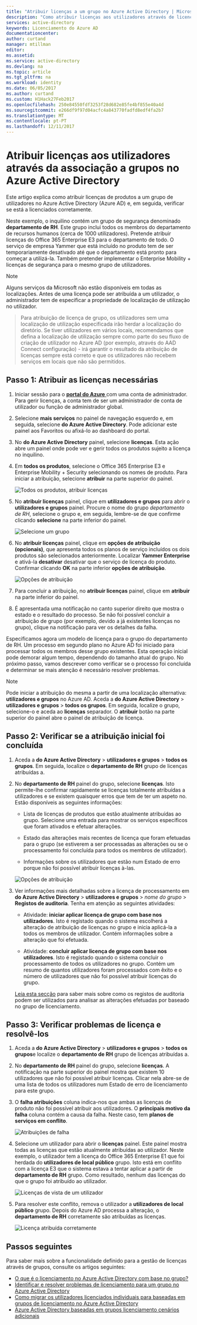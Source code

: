 ```yaml
---
title: "Atribuir licenças a um grupo no Azure Active Directory | Microsoft Docs"
description: "Como atribuir licenças aos utilizadores através de licenciamento de grupo do Azure Active Directory"
services: active-directory
keywords: Licenciamento do Azure AD
documentationcenter: 
author: curtand
manager: mtillman
editor: 
ms.assetid: 
ms.service: active-directory
ms.devlang: na
ms.topic: article
ms.tgt_pltfrm: na
ms.workload: identity
ms.date: 06/05/2017
ms.author: curtand
ms.custom: H1Hack27Feb2017
ms.openlocfilehash: 250e84550fdf3253f28d682e85fe4bf855e40a4d
ms.sourcegitcommit: e266df9f97d04acfc4a843770fadfd8edf4fa2b7
ms.translationtype: MT
ms.contentlocale: pt-PT
ms.lasthandoff: 12/11/2017
---
```

# <a name="assign-licenses-to-users-by-group-membership-in-azure-active-directory"></a>Atribuir licenças aos utilizadores através da associação a grupos no Azure Active Directory

Este artigo explica como atribuir licenças de produtos a um grupo de utilizadores no Azure Active Directory (Azure AD) e, em seguida, verificar se está a licenciados corretamente.

Neste exemplo, o inquilino contém um grupo de segurança denominado **departamento de RH**. Este grupo inclui todos os membros do departamento de recursos humanos (cerca de 1000 utilizadores). Pretende atribuir licenças do Office 365 Enterprise E3 para o departamento de todo. O serviço de empresa Yammer que está incluído no produto tem de ser temporariamente desativado até que o departamento está pronto para começar a utilizá-la. Também pretender implementar o Enterprise Mobility + licenças de segurança para o mesmo grupo de utilizadores.

> [!NOTE]
> Alguns serviços da Microsoft não estão disponíveis em todas as localizações. Antes de uma licença pode ser atribuída a um utilizador, o administrador tem de especificar a propriedade de localização de utilização no utilizador.

> Para atribuição de licença de grupo, os utilizadores sem uma localização de utilização especificada irão herdar a localização do diretório. Se tiver utilizadores em vários locais, recomendamos que defina a localização de utilização sempre como parte do seu fluxo de criação de utilizador no Azure AD (por exemplo, através do AAD Connect configuração) - irá garantir o resultado da atribuição de licenças sempre está correto e que os utilizadores não recebem serviços em locais que não são permitidos.

## <a name="step-1-assign-the-required-licenses"></a>Passo 1: Atribuir as licenças necessárias

1. Iniciar sessão para o [ **portal do Azure** ](https://portal.azure.com) com uma conta de administrador. Para gerir licenças, a conta tem de ser um administrador de conta de utilizador ou função de administrador global.

2. Selecione **mais serviços** no painel de navegação esquerdo e, em seguida, selecione **do Azure Active Directory**. Pode adicionar este painel aos Favoritos ou afixá-lo ao dashboard do portal.

3. No **do Azure Active Directory** painel, selecione **licenças**. Esta ação abre um painel onde pode ver e gerir todos os produtos sujeito a licença no inquilino.

4. Em **todos os produtos**, selecione o Office 365 Enterprise E3 e Enterprise Mobility + Security selecionando os nomes de produto. Para iniciar a atribuição, selecione **atribuir** na parte superior do painel.

   ![Todos os produtos, atribuir licenças](media/active-directory-licensing-group-assignment-azure-portal/all-products-assign.png)

5. No **atribuir licenças** painel, clique em **utilizadores e grupos** para abrir o **utilizadores e grupos** painel. Procure o nome do grupo *departamento de RH*, selecione o grupo e, em seguida, lembre-se de que confirme clicando **selecione** na parte inferior do painel.

   ![Selecione um grupo](media/active-directory-licensing-group-assignment-azure-portal/select-a-group.png)

6. No **atribuir licenças** painel, clique em **opções de atribuição (opcionais)**, que apresenta todos os planos de serviço incluídos os dois produtos são selecionados anteriormente. Localizar **Yammer Enterprise** e ativá-la **desativar** desativar que o serviço de licença do produto. Confirmar clicando **OK** na parte inferior **opções de atribuição**.

   ![Opções de atribuição](media/active-directory-licensing-group-assignment-azure-portal/assignment-options.png)

7. Para concluir a atribuição, no **atribuir licenças** painel, clique em **atribuir** na parte inferior do painel.

8. É apresentada uma notificação no canto superior direito que mostra o estado e o resultado do processo. Se não foi possível concluir a atribuição de grupo (por exemplo, devido a já existentes licenças no grupo), clique na notificação para ver os detalhes da falha.

Especificamos agora um modelo de licença para o grupo do departamento de RH. Um processo em segundo plano no Azure AD foi iniciado para processar todos os membros desse grupo existentes. Esta operação inicial pode demorar algum tempo, dependendo do tamanho atual do grupo. No próximo passo, vamos descrever como verificar se o processo foi concluída e determinar se mais atenção é necessário resolver problemas.

> [!NOTE]
> Pode iniciar a atribuição do mesma a partir de uma localização alternativa: **utilizadores e grupos** no Azure AD. Aceda a **do Azure Active Directory** > **utilizadores e grupos** > **todos os grupos**. Em seguida, localize o grupo, selecione-o e aceda ao **licenças** separador. O **atribuir** botão na parte superior do painel abre o painel de atribuição de licença.

## <a name="step-2-verify-that-the-initial-assignment-has-finished"></a>Passo 2: Verificar se a atribuição inicial foi concluída

1. Aceda a **do Azure Active Directory** > **utilizadores e grupos** > **todos os grupos**. Em seguida, localize o **departamento de RH** grupo de licenças atribuídas a.

2. No **departamento de RH** painel do grupo, selecione **licenças**. Isto permite-lhe confirmar rapidamente se licenças totalmente atribuídas a utilizadores e se existem quaisquer erros que tem de ter um aspeto no. Estão disponíveis as seguintes informações:

   - Lista de licenças de produtos que estão atualmente atribuídas ao grupo. Selecione uma entrada para mostrar os serviços específicos que foram ativados e efetuar alterações.

   - Estado das alterações mais recentes de licença que foram efetuadas para o grupo (se estiverem a ser processadas as alterações ou se o processamento foi concluída para todos os membros de utilizador).

   - Informações sobre os utilizadores que estão num Estado de erro porque não foi possível atribuir licenças à-las.

   ![Opções de atribuição](media/active-directory-licensing-group-assignment-azure-portal/assignment-errors.png)

3. Ver informações mais detalhadas sobre a licença de processamento em **do Azure Active Directory** > **utilizadores e grupos** > *nome do grupo*  >  **Registos de auditoria**. Tenha em atenção as seguintes atividades:

   - Atividade: **iniciar aplicar licença de grupo com base nos utilizadores**. Isto é registado quando o sistema escolherá a alteração de atribuição de licenças no grupo e inicia aplicá-la a todos os membros de utilizador. Contém informações sobre a alteração que foi efetuada.

   - Atividade: **concluir aplicar licença de grupo com base nos utilizadores**. Isto é registado quando o sistema concluir o processamento de todos os utilizadores no grupo. Contém um resumo de quantos utilizadores foram processados com êxito e o número de utilizadores que não foi possível atribuir licenças do grupo.

   [Leia esta secção](./active-directory-licensing-group-advanced.md#use-audit-logs-to-monitor-group-based-licensing-activity) para saber mais sobre como os registos de auditoria podem ser utilizados para analisar as alterações efetuadas por baseado no grupo de licenciamento.

## <a name="step-3-check-for-license-problems-and-resolve-them"></a>Passo 3: Verificar problemas de licença e resolvê-los

1. Aceda a **do Azure Active Directory** > **utilizadores e grupos** > **todos os grupos**e localize o **departamento de RH** grupo de licenças atribuídas a.
2. No **departamento de RH** painel do grupo, selecione **licenças**. A notificação na parte superior do painel mostra que existem 10 utilizadores que não foi possível atribuir licenças. Clicar nela abre-se de uma lista de todos os utilizadores num Estado de erro de licenciamento para este grupo.
3. O **falha atribuições** coluna indica-nos que ambas as licenças de produto não foi possível atribuir aos utilizadores. O **principais motivo da falha** coluna contém a causa da falha. Neste caso, tem **planos de serviços em conflito**.

   ![Atribuições de falha](media/active-directory-licensing-group-assignment-azure-portal/failed-assignments.png)

4. Selecione um utilizador para abrir o **licenças** painel. Este painel mostra todas as licenças que estão atualmente atribuídas ao utilizador. Neste exemplo, o utilizador tem a licença do Office 365 Enterprise E1 que foi herdada do **utilizadores de local público** grupo. Isto está em conflito com a licença E3 que o sistema estava a tentar aplicar a partir de **departamento de RH** grupo. Como resultado, nenhum das licenças do que o grupo foi atribuído ao utilizador.

   ![Licenças de vista de um utilizador](media/active-directory-licensing-group-assignment-azure-portal/user-license-view.png)

5. Para resolver este conflito, remova o utilizador a **utilizadores de local público** grupo. Depois do Azure AD processa a alteração, o **departamento de RH** corretamente são atribuídas as licenças.

   ![Licença atribuída corretamente](media/active-directory-licensing-group-assignment-azure-portal/license-correctly-assigned.png)

## <a name="next-steps"></a>Passos seguintes

Para saber mais sobre a funcionalidade definido para a gestão de licenças através de grupos, consulte os artigos seguintes:

* [O que é o licenciamento no Azure Active Directory com base no grupo?](active-directory-licensing-whatis-azure-portal.md)
* [Identificar e resolver problemas de licenciamento para um grupo no Azure Active Directory](active-directory-licensing-group-problem-resolution-azure-portal.md)
* [Como migrar os utilizadores licenciados individuais para baseadas em grupos de licenciamento no Azure Active Directory](active-directory-licensing-group-migration-azure-portal.md)
* [Azure Active Directory baseadas em grupos licenciamento cenários adicionais](active-directory-licensing-group-advanced.md)
